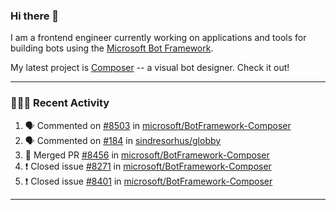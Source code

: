 ### Hi there 👋

I am a frontend engineer currently working on applications and tools for building bots using the [Microsoft Bot Framework](https://dev.botframework.com/).

My latest project is [Composer](https://github.com/microsoft/BotFramework-Composer) -- a visual bot designer. Check it out!

---

### 👨🏻‍💻 Recent Activity

<!--START_SECTION:activity-->
1. 🗣 Commented on [#8503](https://github.com/microsoft/BotFramework-Composer/issues/8503) in [microsoft/BotFramework-Composer](https://github.com/microsoft/BotFramework-Composer)
2. 🗣 Commented on [#184](https://github.com/sindresorhus/globby/issues/184) in [sindresorhus/globby](https://github.com/sindresorhus/globby)
3. 🎉 Merged PR [#8456](https://github.com/microsoft/BotFramework-Composer/pull/8456) in [microsoft/BotFramework-Composer](https://github.com/microsoft/BotFramework-Composer)
4. ❗️ Closed issue [#8271](https://github.com/microsoft/BotFramework-Composer/issues/8271) in [microsoft/BotFramework-Composer](https://github.com/microsoft/BotFramework-Composer)
5. ❗️ Closed issue [#8401](https://github.com/microsoft/BotFramework-Composer/issues/8401) in [microsoft/BotFramework-Composer](https://github.com/microsoft/BotFramework-Composer)
<!--END_SECTION:activity-->

---

<!--
**a-b-r-o-w-n/a-b-r-o-w-n** is a ✨ _special_ ✨ repository because its `README.md` (this file) appears on your GitHub profile.

Here are some ideas to get you started:

- 🔭 I’m currently working on ...
- 🌱 I’m currently learning ...
- 👯 I’m looking to collaborate on ...
- 🤔 I’m looking for help with ...
- 💬 Ask me about ...
- 📫 How to reach me: ...
- 😄 Pronouns: ...
- ⚡ Fun fact: ...
-->
